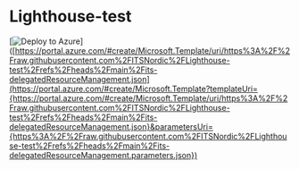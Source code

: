 # Lighthouse-test

[![Deploy to Azure](https://aka.ms/deploytoazurebutton)]([https://portal.azure.com/#create/Microsoft.Template/uri/https%3A%2F%2Fraw.githubusercontent.com%2FITSNordic%2FLighthouse-test%2Frefs%2Fheads%2Fmain%2Fits-delegatedResourceManagement.json](https://portal.azure.com/#create/Microsoft.Template?templateUri={https://portal.azure.com/#create/Microsoft.Template/uri/https%3A%2F%2Fraw.githubusercontent.com%2FITSNordic%2FLighthouse-test%2Frefs%2Fheads%2Fmain%2Fits-delegatedResourceManagement.json}&parametersUri={https%3A%2F%2Fraw.githubusercontent.com%2FITSNordic%2FLighthouse-test%2Frefs%2Fheads%2Fmain%2Fits-delegatedResourceManagement.parameters.json})

